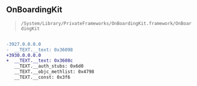 ## OnBoardingKit

> `/System/Library/PrivateFrameworks/OnBoardingKit.framework/OnBoardingKit`

```diff

-3927.0.0.0.0
-  __TEXT.__text: 0x36098
+3930.0.0.0.0
+  __TEXT.__text: 0x3608c
   __TEXT.__auth_stubs: 0x6d0
   __TEXT.__objc_methlist: 0x4798
   __TEXT.__const: 0x3f6

```
